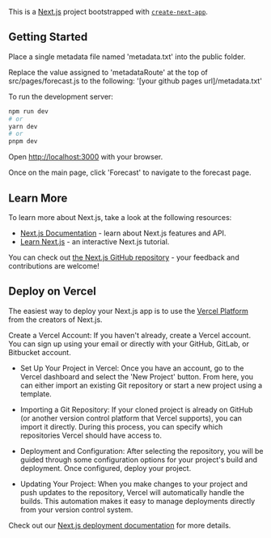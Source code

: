 This is a [Next.js](https://nextjs.org/) project bootstrapped with [`create-next-app`](https://github.com/vercel/next.js/tree/canary/packages/create-next-app).

## Getting Started

Place a single metadata file named 'metadata.txt' into the public folder.

Replace the value assigned to 'metadataRoute' at the top of src/pages/forecast.js to the following: '[your github pages url]/metadata.txt'

To run the development server:

```bash
npm run dev
# or
yarn dev
# or
pnpm dev
```

Open [http://localhost:3000](http://localhost:3000) with your browser.

Once on the main page, click 'Forecast' to navigate to the forecast page.

## Learn More

To learn more about Next.js, take a look at the following resources:

-   [Next.js Documentation](https://nextjs.org/docs) - learn about Next.js features and API.
-   [Learn Next.js](https://nextjs.org/learn) - an interactive Next.js tutorial.

You can check out [the Next.js GitHub repository](https://github.com/vercel/next.js/) - your feedback and contributions are welcome!

## Deploy on Vercel

The easiest way to deploy your Next.js app is to use the [Vercel Platform](https://vercel.com/new?utm_medium=default-template&filter=next.js&utm_source=create-next-app&utm_campaign=create-next-app-readme) from the creators of Next.js.

Create a Vercel Account: If you haven't already, create a Vercel account. You can sign up using your email or directly with your GitHub, GitLab, or Bitbucket account.

- Set Up Your Project in Vercel: Once you have an account, go to the Vercel dashboard and select the 'New Project' button. From here, you can either import an existing Git repository or start a new project using a template.

- Importing a Git Repository: If your cloned project is already on GitHub (or another version control platform that Vercel supports), you can import it directly. During this process, you can specify which repositories Vercel should have access to.

- Deployment and Configuration: After selecting the repository, you will be guided through some configuration options for your project's build and deployment. Once configured, deploy your project.

- Updating Your Project: When you make changes to your project and push updates to the repository, Vercel will automatically handle the builds. This automation makes it easy to manage deployments directly from your version control system.

Check out our [Next.js deployment documentation](https://nextjs.org/docs/deployment) for more details.
